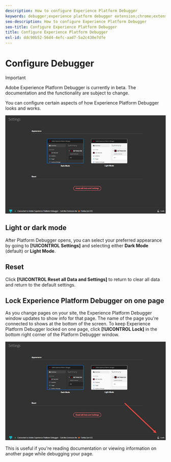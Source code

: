 ```yaml
---
description: How to configure Experience Platform Debugger
keywords: debugger;experience platform debugger extension;chrome;extension;configure
seo-description: How to configure Experience Platform Debugger
seo-title: Configure Experience Platform Debugger
title: Configure Experience Platform Debugger
exl-id: ddc90b52-56d4-4efc-aad7-5a2c430e7dfe
---
```

# Configure Debugger

>[!IMPORTANT]
>
>Adobe Experience Platform Debugger is currently in beta. The documentation and the functionality are subject to change. 

You can configure certain aspects of how Experience Platform Debugger looks and works.

![](assets/settings.jpg)

## Light or dark mode

After Platform Debugger opens, you can select your preferred appearance by going to **[!UICONTROL Settings]** and selecting either **Dark Mode** (default) or **Light Mode**.

## Reset

Click **[!UICONTROL Reset all Data and Settings]** to return to clear all data and return to the default settings.

## Lock Experience Platform Debugger on one page

As you change pages on your site, the Experience Platform Debugger window updates to show info for that page. The name of the page you're connected to shows at the bottom of the screen. To keep Experience Platform Debugger locked on one page, click **[!UICONTROL Lock]** in the bottom right corner of the Platform Debugger window.

![](assets/lock.jpg)

This is useful if you're reading documentation or viewing information on another page while debugging your page.
